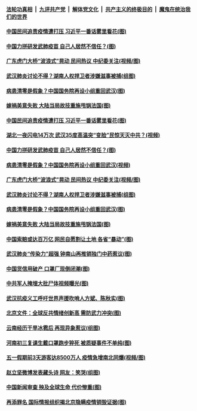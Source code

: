 ####  [法轮功真相](../../../../basic/blob/master/README.md?t=05071702) &nbsp;|&nbsp; [九评共产党](../../../../9ping.md/blob/master/README.md?t=05071702) &nbsp;|&nbsp; [解体党文化](../../../../jtdwh.md/blob/master/README.md?t=05071702)  &nbsp;|&nbsp; [共产主义的终极目的](../../../../gczydzjmd.md/blob/master/README.md?t=05071702) &nbsp;|&nbsp; [魔鬼在统治我们的世界](../../../../mgztzwmdsj.md/blob/master/README.md?t=05071702) 

#### [中国民间追责疫情遭打压 习近平一番话雾里看花(图)](../pages/p1/932401.md?t=05071702) 

#### [中国力拼研发武肺疫苗 自己人居然不信任？(图)](../pages/p1/932343.md?t=05071702) 

#### [广东虎门大桥“波浪式”晃动 民间热议 中纪委关注(视频/图)](../pages/p1/932341.md?t=05071702) 

#### [武汉肺炎讨论不得？湖南人权捍卫者涉嫌滋事被捕(组图)](../pages/p1/932261.md?t=05071702) 

#### [病患清零是假象？中国国务院再设小组重回武汉(图)](../pages/p1/932239.md?t=05071702) 

#### [嫁祸美意失败 大陆当局故技重施甩锅法国(图)](../pages/p1/932273.md?t=05071702) 

#### [中国民间追责疫情遭打压 习近平一番话雾里看花(图)](../pages/p1/932401.md?t=05071702) 

#### [湖北一夜闪电14万次 武汉35度高温突“变脸”民惊天灭中共？(视频)](../pages/p1/932342.md?t=05071702) 

#### [中国力拼研发武肺疫苗 自己人居然不信任？(图)](../pages/p1/932343.md?t=05071702) 

#### [病患清零是假象？中国国务院再设小组重回武汉(视频)](../pages/p1/932347.md?t=05071702) 

#### [广东虎门大桥“波浪式”晃动 民间热议 中纪委关注(视频/图)](../pages/p1/932341.md?t=05071702) 

#### [武汉肺炎讨论不得？湖南人权捍卫者涉嫌滋事被捕(组图)](../pages/p1/932261.md?t=05071702) 

#### [病患清零是假象？中国国务院再设小组重回武汉(图)](../pages/p1/932239.md?t=05071702) 

#### [嫁祸美意失败 大陆当局故技重施甩锅法国(图)](../pages/p1/932273.md?t=05071702) 

#### [中国索赔或达百万亿 网民自愿割让土地 各省“暴动”(图)](../pages/p1/932204.md?t=05071702) 

#### [武汉肺炎“传染力”超强 钟南山再推销独门中药惹议(图)](../pages/p1/932220.md?t=05071702) 

#### [中国货信用破产 口罩厂现倒闭潮(图)](../pages/p1/932150.md?t=05071702) 

#### [中共军人掩埋大批尸体视频曝光(图)](../pages/p1/932196.md?t=05071702) 

#### [武汉抗疫义工呼吁世界声援吹哨人方斌、陈秋实(图)](../pages/p1/932132.md?t=05071702) 

#### [北京文件：全球反共情绪创新高 需防武力冲突(图)](../pages/p1/932130.md?t=05071702) 

#### [云南经历干旱冰雹后 再现异象惹议(组图)](../pages/p1/932135.md?t=05071702) 

#### [河南初三复课生戴口罩跑步猝死 被质疑事件不单纯(图)](../pages/p1/932107.md?t=05071702) 

#### [五一假期前3天游客达8500万人 疫情急增南北同爆(视频/图)](../pages/p1/932102.md?t=05071702) 

#### [赵立坚微博发表藏头诗 网友：笑哭(组图)](../pages/p1/932095.md?t=05071702) 

#### [中国新闻审查 殃及全球生命 代价惨重(图)](../pages/p1/932022.md?t=05071702) 

#### [再添罪名 国际情报组织揭北京隐瞒疫情销毁证据(图)](../pages/p1/932023.md?t=05071702) 

